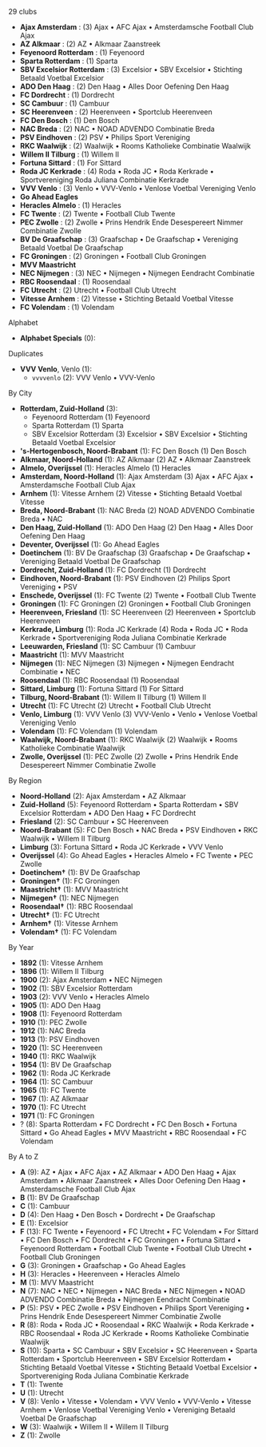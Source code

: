 29 clubs

- **Ajax Amsterdam** : (3) Ajax • AFC Ajax • Amsterdamsche Football Club Ajax
- **AZ Alkmaar** : (2) AZ • Alkmaar Zaanstreek
- **Feyenoord Rotterdam** : (1) Feyenoord
- **Sparta Rotterdam** : (1) Sparta
- **SBV Excelsior Rotterdam** : (3) Excelsior • SBV Excelsior • Stichting Betaald Voetbal Excelsior
- **ADO Den Haag** : (2) Den Haag • Alles Door Oefening Den Haag
- **FC Dordrecht** : (1) Dordrecht
- **SC Cambuur** : (1) Cambuur
- **SC Heerenveen** : (2) Heerenveen • Sportclub Heerenveen
- **FC Den Bosch** : (1) Den Bosch
- **NAC Breda** : (2) NAC • NOAD ADVENDO Combinatie Breda
- **PSV Eindhoven** : (2) PSV • Philips Sport Vereniging
- **RKC Waalwijk** : (2) Waalwijk • Rooms Katholieke Combinatie Waalwijk
- **Willem II Tilburg** : (1) Willem II
- **Fortuna Sittard** : (1) For Sittard
- **Roda JC Kerkrade** : (4) Roda • Roda JC • Roda Kerkrade • Sportvereniging Roda Juliana Combinatie Kerkrade
- **VVV Venlo** : (3) Venlo • VVV-Venlo • Venlose Voetbal Vereniging Venlo
- **Go Ahead Eagles**
- **Heracles Almelo** : (1) Heracles
- **FC Twente** : (2) Twente • Football Club Twente
- **PEC Zwolle** : (2) Zwolle • Prins Hendrik Ende Desespereert Nimmer Combinatie Zwolle
- **BV De Graafschap** : (3) Graafschap • De Graafschap • Vereniging Betaald Voetbal De Graafschap
- **FC Groningen** : (2) Groningen • Football Club Groningen
- **MVV Maastricht**
- **NEC Nijmegen** : (3) NEC • Nijmegen • Nijmegen Eendracht Combinatie
- **RBC Roosendaal** : (1) Roosendaal
- **FC Utrecht** : (2) Utrecht • Football Club Utrecht
- **Vitesse Arnhem** : (2) Vitesse • Stichting Betaald Voetbal Vitesse
- **FC Volendam** : (1) Volendam




Alphabet

- **Alphabet Specials** (0): 




Duplicates

- **VVV Venlo**, Venlo (1):
  - `vvvvenlo` (2): VVV Venlo • VVV-Venlo




By City

- **Rotterdam, Zuid-Holland** (3): 
  - Feyenoord Rotterdam  (1) Feyenoord
  - Sparta Rotterdam  (1) Sparta
  - SBV Excelsior Rotterdam  (3) Excelsior • SBV Excelsior • Stichting Betaald Voetbal Excelsior
- **'s-Hertogenbosch, Noord-Brabant** (1): FC Den Bosch  (1) Den Bosch
- **Alkmaar, Noord-Holland** (1): AZ Alkmaar  (2) AZ • Alkmaar Zaanstreek
- **Almelo, Overijssel** (1): Heracles Almelo  (1) Heracles
- **Amsterdam, Noord-Holland** (1): Ajax Amsterdam  (3) Ajax • AFC Ajax • Amsterdamsche Football Club Ajax
- **Arnhem** (1): Vitesse Arnhem  (2) Vitesse • Stichting Betaald Voetbal Vitesse
- **Breda, Noord-Brabant** (1): NAC Breda  (2) NOAD ADVENDO Combinatie Breda • NAC
- **Den Haag, Zuid-Holland** (1): ADO Den Haag  (2) Den Haag • Alles Door Oefening Den Haag
- **Deventer, Overijssel** (1): Go Ahead Eagles 
- **Doetinchem** (1): BV De Graafschap  (3) Graafschap • De Graafschap • Vereniging Betaald Voetbal De Graafschap
- **Dordrecht, Zuid-Holland** (1): FC Dordrecht  (1) Dordrecht
- **Eindhoven, Noord-Brabant** (1): PSV Eindhoven  (2) Philips Sport Vereniging • PSV
- **Enschede, Overijssel** (1): FC Twente  (2) Twente • Football Club Twente
- **Groningen** (1): FC Groningen  (2) Groningen • Football Club Groningen
- **Heerenveen, Friesland** (1): SC Heerenveen  (2) Heerenveen • Sportclub Heerenveen
- **Kerkrade, Limburg** (1): Roda JC Kerkrade  (4) Roda • Roda JC • Roda Kerkrade • Sportvereniging Roda Juliana Combinatie Kerkrade
- **Leeuwarden, Friesland** (1): SC Cambuur  (1) Cambuur
- **Maastricht** (1): MVV Maastricht 
- **Nijmegen** (1): NEC Nijmegen  (3) Nijmegen • Nijmegen Eendracht Combinatie • NEC
- **Roosendaal** (1): RBC Roosendaal  (1) Roosendaal
- **Sittard, Limburg** (1): Fortuna Sittard  (1) For Sittard
- **Tilburg, Noord-Brabant** (1): Willem II Tilburg  (1) Willem II
- **Utrecht** (1): FC Utrecht  (2) Utrecht • Football Club Utrecht
- **Venlo, Limburg** (1): VVV Venlo  (3) VVV-Venlo • Venlo • Venlose Voetbal Vereniging Venlo
- **Volendam** (1): FC Volendam  (1) Volendam
- **Waalwijk, Noord-Brabant** (1): RKC Waalwijk  (2) Waalwijk • Rooms Katholieke Combinatie Waalwijk
- **Zwolle, Overijssel** (1): PEC Zwolle  (2) Zwolle • Prins Hendrik Ende Desespereert Nimmer Combinatie Zwolle




By Region

- **Noord-Holland** (2):   Ajax Amsterdam • AZ Alkmaar
- **Zuid-Holland** (5):   Feyenoord Rotterdam • Sparta Rotterdam • SBV Excelsior Rotterdam • ADO Den Haag • FC Dordrecht
- **Friesland** (2):   SC Cambuur • SC Heerenveen
- **Noord-Brabant** (5):   FC Den Bosch • NAC Breda • PSV Eindhoven • RKC Waalwijk • Willem II Tilburg
- **Limburg** (3):   Fortuna Sittard • Roda JC Kerkrade • VVV Venlo
- **Overijssel** (4):   Go Ahead Eagles • Heracles Almelo • FC Twente • PEC Zwolle
- **Doetinchem†** (1):   BV De Graafschap
- **Groningen†** (1):   FC Groningen
- **Maastricht†** (1):   MVV Maastricht
- **Nijmegen†** (1):   NEC Nijmegen
- **Roosendaal†** (1):   RBC Roosendaal
- **Utrecht†** (1):   FC Utrecht
- **Arnhem†** (1):   Vitesse Arnhem
- **Volendam†** (1):   FC Volendam




By Year

- **1892** (1):   Vitesse Arnhem
- **1896** (1):   Willem II Tilburg
- **1900** (2):   Ajax Amsterdam • NEC Nijmegen
- **1902** (1):   SBV Excelsior Rotterdam
- **1903** (2):   VVV Venlo • Heracles Almelo
- **1905** (1):   ADO Den Haag
- **1908** (1):   Feyenoord Rotterdam
- **1910** (1):   PEC Zwolle
- **1912** (1):   NAC Breda
- **1913** (1):   PSV Eindhoven
- **1920** (1):   SC Heerenveen
- **1940** (1):   RKC Waalwijk
- **1954** (1):   BV De Graafschap
- **1962** (1):   Roda JC Kerkrade
- **1964** (1):   SC Cambuur
- **1965** (1):   FC Twente
- **1967** (1):   AZ Alkmaar
- **1970** (1):   FC Utrecht
- **1971** (1):   FC Groningen
- ? (8):   Sparta Rotterdam • FC Dordrecht • FC Den Bosch • Fortuna Sittard • Go Ahead Eagles • MVV Maastricht • RBC Roosendaal • FC Volendam






By A to Z

- **A** (9): AZ • Ajax • AFC Ajax • AZ Alkmaar • ADO Den Haag • Ajax Amsterdam • Alkmaar Zaanstreek • Alles Door Oefening Den Haag • Amsterdamsche Football Club Ajax
- **B** (1): BV De Graafschap
- **C** (1): Cambuur
- **D** (4): Den Haag • Den Bosch • Dordrecht • De Graafschap
- **E** (1): Excelsior
- **F** (13): FC Twente • Feyenoord • FC Utrecht • FC Volendam • For Sittard • FC Den Bosch • FC Dordrecht • FC Groningen • Fortuna Sittard • Feyenoord Rotterdam • Football Club Twente • Football Club Utrecht • Football Club Groningen
- **G** (3): Groningen • Graafschap • Go Ahead Eagles
- **H** (3): Heracles • Heerenveen • Heracles Almelo
- **M** (1): MVV Maastricht
- **N** (7): NAC • NEC • Nijmegen • NAC Breda • NEC Nijmegen • NOAD ADVENDO Combinatie Breda • Nijmegen Eendracht Combinatie
- **P** (5): PSV • PEC Zwolle • PSV Eindhoven • Philips Sport Vereniging • Prins Hendrik Ende Desespereert Nimmer Combinatie Zwolle
- **R** (8): Roda • Roda JC • Roosendaal • RKC Waalwijk • Roda Kerkrade • RBC Roosendaal • Roda JC Kerkrade • Rooms Katholieke Combinatie Waalwijk
- **S** (10): Sparta • SC Cambuur • SBV Excelsior • SC Heerenveen • Sparta Rotterdam • Sportclub Heerenveen • SBV Excelsior Rotterdam • Stichting Betaald Voetbal Vitesse • Stichting Betaald Voetbal Excelsior • Sportvereniging Roda Juliana Combinatie Kerkrade
- **T** (1): Twente
- **U** (1): Utrecht
- **V** (8): Venlo • Vitesse • Volendam • VVV Venlo • VVV-Venlo • Vitesse Arnhem • Venlose Voetbal Vereniging Venlo • Vereniging Betaald Voetbal De Graafschap
- **W** (3): Waalwijk • Willem II • Willem II Tilburg
- **Z** (1): Zwolle




